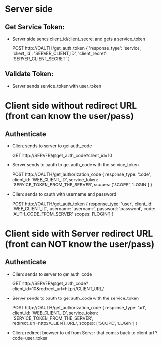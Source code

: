 # Server side

## Get Service Token:

 * Server side sends client_id/client_secret and gets a service_token

    POST http://OAUTH/get_auth_token
        {
            'response_type': 'service',
            'client_id': 'SERVER_CLIENT_ID',
            'client_secret': 'SERVER_CLIENT_SECRET'
        }

## Validate Token:

 * Server sends service_token with user_token


# Client side without redirect URL (front can know the user/pass)

## Authenticate

 * Client sends to server to get auth_code

	GET http://SERVER/@get_auth_code?client_id=10

 * Server sends to oauth to get auth_code with the service_token

    POST http://OAUTH/get_authorization_code
        {
            response_type: 'code',
            client_id: 'WEB_CLIENT_ID',
            service_token: 'SERVICE_TOKEN_FROM_THE_SERVER',
            scopes: ['SCOPE', 'LOGIN'] 
        }

 * Client sends to oauth with username and password

    POST http://OAUTH/get_auth_token
        {
            response_type: 'user',
            client_id: 'WEB_CLIENT_ID',
            username: 'username',
            password: 'password',
            code: 'AUTH_CODE_FROM_SERVER'
            scopes: ['LOGIN']
        }

# Client side with Server redirect URL (front can NOT know the user/pass)

## Authenticate

 * Client sends to server to get auth_code

    GET http://SERVER/@get_auth_code?client_id=10&redirect_url=http://CLIENT_URL/

 * Server sends to oauth to get auth_code with the service_token

    POST http://OAUTH/get_authorization_code
        {
            response_type: 'url',
            client_id: 'WEB_CLIENT_ID',
            service_token: 'SERVICE_TOKEN_FROM_THE_SERVER',
            redirect_url=http://CLIENT_URL/,
            scopes: ['SCOPE', 'LOGIN'] 
        }

 * Client redirect browser to url from Server that comes back to client url ?code=user_token
